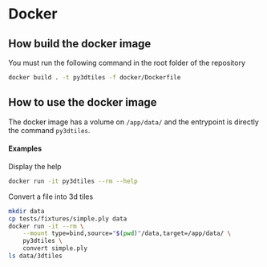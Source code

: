 # Docker

## How build the docker image

You must run the following command in the root folder of the repository
```bash
docker build . -t py3dtiles -f docker/Dockerfile
```

## How to use the docker image

The docker image has a volume on `/app/data/` and the entrypoint is directly the command `py3dtiles`.

#### Examples

Display the help
```bash
docker run -it py3dtiles --rm --help
```

Convert a file into 3d tiles
```bash
mkdir data
cp tests/fixtures/simple.ply data
docker run -it --rm \
    --mount type=bind,source="$(pwd)"/data,target=/app/data/ \
    py3dtiles \
    convert simple.ply
ls data/3dtiles
```
